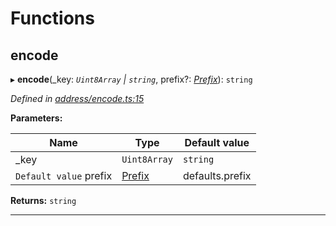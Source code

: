 

# Functions

<a id="encode"></a>

##  encode

▸ **encode**(_key: *`Uint8Array` | `string`*, prefix?: *[Prefix](_address_types_.md#prefix)*): `string`

*Defined in [address/encode.ts:15](https://github.com/polkadot-js/common/blob/5cb5390/packages/keyring/src/address/encode.ts#L15)*

**Parameters:**

| Name | Type | Default value |
| ------ | ------ | ------ |
| _key | `Uint8Array` | `string` | - |
| `Default value` prefix | [Prefix](_address_types_.md#prefix) |  defaults.prefix |

**Returns:** `string`

___

